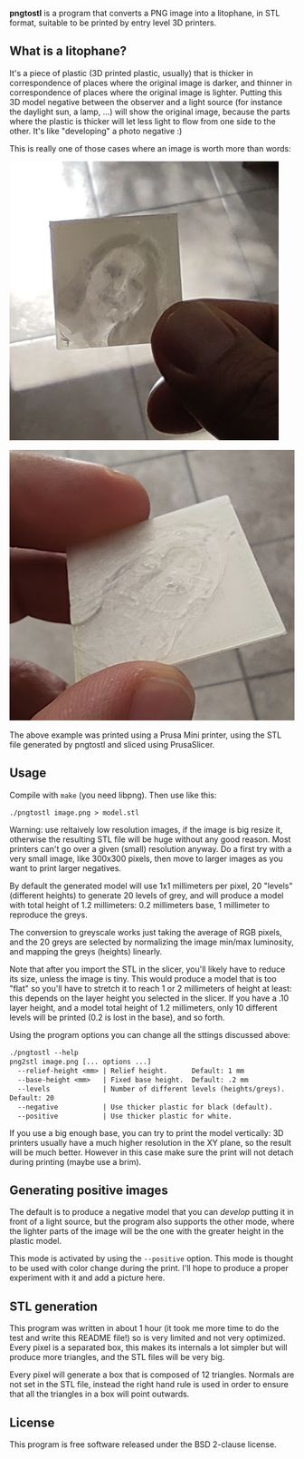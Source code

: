 **pngtostl** is a program that converts a PNG image into a litophane,
in STL format, suitable to be printed by entry level 3D printers.

## What is a litophane?

It's a piece of plastic (3D printed plastic, usually) that is thicker
in correspondence of places where the original image is darker, and thinner in
correspondence of places where the original image is lighter. Putting this 3D
model negative between the observer and a light source (for instance the
daylight sun, a lamp, ...) will show the original image, because the parts
where the plastic is thicker will let less light to flow from one side to
the other. It's like "developing" a photo negative :)

This is really one of those cases where an image is worth more than words:

![Positive 3D model](images/pngtostl-positive.png)

![Negative 3D model](images/pngtostl-negative.png)

The above example was printed using a Prusa Mini printer, using the STL file
generated by pngtostl and sliced using PrusaSlicer.

## Usage

Compile with `make` (you need libpng). Then use like this:

    ./pngtostl image.png > model.stl

Warning: use reltaively low resolution images, if the image is big resize it, otherwise the resulting STL file will be huge without any good reason. Most printers can't go over a given (small) resolution anyway. Do a first try with a very small image, like 300x300 pixels, then move to larger images as you want to print larger negatives.

By default the generated model will use 1x1 millimeters per pixel, 20 "levels"
(different heights) to generate 20 levels of grey, and will produce a model with
total height of 1.2 millimeters: 0.2 millimeters base, 1 millimeter to reproduce
the greys.

The conversion to greyscale works just taking the average of RGB pixels, and the
20 greys are selected by normalizing the image min/max luminosity, and mapping
the greys (heights) linearly.

Note that after you import the STL in the slicer, you'll likely have to reduce
its size, unless the image is tiny. This would produce a model that is too "flat"
so you'll have to stretch it to reach 1 or 2 millimeters of height at least: this
depends on the layer height you selected in the slicer. If you have a .10 layer
height, and a model total height of 1.2 millimeters, only 10 different levels
will be printed (0.2 is lost in the base), and so forth.

Using the program options you can change all the sttings discussed above:

```
./pngtostl --help
png2stl image.png [... options ...]
  --relief-height <mm> | Relief height.      Default: 1 mm
  --base-height <mm>   | Fixed base height.  Default: .2 mm
  --levels             | Number of different levels (heights/greys). Default: 20
  --negative           | Use thicker plastic for black (default).
  --positive           | Use thicker plastic for white.
```

If you use a big enough base, you can try to print the model vertically:
3D printers usually have a much higher resolution in the XY plane, so
the result will be much better. However in this case make sure the print
will not detach during printing (maybe use a brim).

## Generating positive images

The default is to produce a negative model that you can *develop* putting it
in front of a light source, but the program also supports the other mode, where
the lighter parts of the image will be the one with the greater height in the
plastic model.

This mode is activated by using the `--positive` option. This mode is thought
to be used with color change during the print. I'll hope to produce a proper
experiment with it and add a picture here.

## STL generation

This program was written in about 1 hour (it took me more time to do the test
and write this README file!) so is very limited and not very optimized.
Every pixel is a separated box, this makes its internals a lot simpler but
will produce more triangles, and the STL files will be very big.

Every pixel will generate a box that is composed of 12 triangles. Normals
are not set in the STL file, instead the right hand rule is used in order
to ensure that all the triangles in a box will point outwards.

## License

This program is free software released under the BSD 2-clause license.
